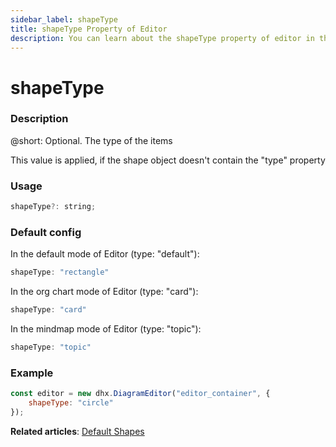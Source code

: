```yaml
---
sidebar_label: shapeType
title: shapeType Property of Editor
description: You can learn about the shapeType property of editor in the documentation of the DHTMLX JavaScript Diagram library. Browse developer guides and API reference, try out code examples and live demos, and download a free 30-day evaluation version of DHTMLX Diagram.
---
```


# shapeType

### Description

@short: Optional. The type of the items

This value is applied, if the shape object doesn't contain the "type" property

### Usage

~~~jsx
shapeType?: string;
~~~

### Default config

In the default mode of Editor (type: "default"):

~~~jsx
shapeType: "rectangle"
~~~

In the org chart mode of Editor (type: "card"):

~~~jsx
shapeType: "card"
~~~

In the mindmap mode of Editor (type: "topic"):

~~~jsx
shapeType: "topic"
~~~

### Example

~~~jsx
const editor = new dhx.DiagramEditor("editor_container", {
    shapeType: "circle"
});
~~~

**Related articles**:  [Default Shapes](/shapes/default_shapes/)
